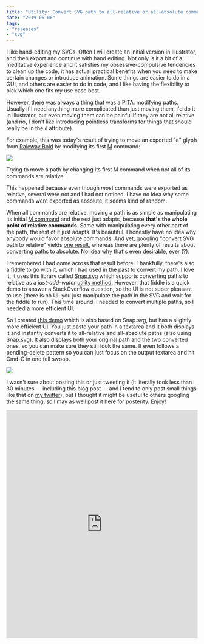 ```yaml
---
title: "Utility: Convert SVG path to all-relative or all-absolute commands"
date: "2019-05-06"
tags:
- "releases"
- "svg"
---
```


I like hand-editing my SVGs. Often I will create an initial version in Illustrator, and then export and continue with hand editing. Not only is it a bit of a meditative experience and it satisfies my obsessive-compulsive tendencies to clean up the code, it has actual practical benefits when you need to make certain changes or introduce animation. Some things are easier to do in a GUI, and others are easier to do in code, and I like having the flexibility to pick which one fits my use case best.

However, there was always a thing that was a PITA: modifying paths. Usually if I need anything more complicated than just moving them, I'd do it in Illustrator, but even moving them can be painful if they are not all relative (and no, I don't like introducing pointless transforms for things that should really be in the `d` attribute).

For example, this was today's result of trying to move an exported "a" glyph from [Raleway Bold](https://fonts.google.com/specimen/Raleway) by modifying its first [M](https://developer.mozilla.org/en-US/docs/Web/SVG/Attribute/d#MoveTo_path_commands) command:

![](images/image.png)

Trying to move a path by changing its first M command when not all of its commands are relative.

This happened because even though _most_ commands were exported as relative, several were not and I had not noticed. I have no idea why some commands were exported as absolute, it seems kind of random.

When all commands are relative, moving a path is as simple as manipulating its initial [M command](https://developer.mozilla.org/en-US/docs/Web/SVG/Attribute/d#MoveTo_path_commands) and the rest just adapts, because **that's the whole point of relative commands**. Same with manipulating every other part of the path, the rest of it just adapts. It's beautiful. I honestly have no idea why anybody would favor absolute commands. And yet, googling "convert SVG path to relative" yields [one result](https://stackoverflow.com/questions/14179333/convert-svg-path-to-relative-commands), whereas there are plenty of results about converting paths to absolute. No idea why that's even desirable, ever (?).

I remembered I had come across that result before. Thankfully, there's also a [fiddle](https://jsfiddle.net/MC53K/) to go with it, which I had used in the past to convert my path. I love it, it uses this library called [Snap.svg](http://snapsvg.io/) which supports converting paths to relative as a _just-add-water_ [utility method](http://snapsvg.io/docs/#Snap.path.toRelative). However, that fiddle is a quick demo to answer a StackOverflow question, so the UI is not super pleasant to use (there is no UI: you just manipulate the path in the SVG and wait for the fiddle to run). This time around, I needed to convert multiple paths, so I needed a more efficient UI.

So I created [this demo](https://codepen.io/leaverou/full/RmwzKv) which is also based on Snap.svg, but has a slightly more efficient UI. You just paste your path in a textarea and it both displays it and instantly converts it to all-relative and all-absolute paths (also using Snap.svg). It also displays both your original path and the two converted ones, so you can make sure they still look the same. It even follows a pending-delete pattern so you can just focus on the output textarea and hit Cmd-C in one fell swoop.

![](images/image-1-1024x238.png)

I wasn't sure about posting this or just tweeting it (it literally took less than 30 minutes — including this blog post — and I tend to only post small things like that on [my twitter](https://twitter.com/leaverou)), but I thought it might be useful to others googling the same thing, so I may as well post it here for posterity. Enjoy!

<iframe src="https://codepen.io/leaverou/full/RmwzKv" width="100%" height="600" style="border: none"></iframe>
